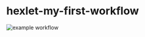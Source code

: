 # hexlet-my-first-workflow

![example workflow](https://github.com/github/docs/actions/workflows/makefile.yml/badge.svg)
